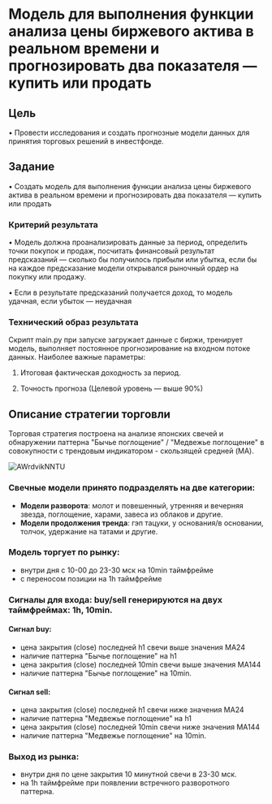 # Модель для выполнения функции анализа цены биржевого актива в реальном времени и прогнозировать два показателя — купить или продать

## Цель

• Провести исследования и создать прогнозные модели данных для принятия торговых решений в инвестфонде.
## Задание

• Создать модель для выполнения функции анализа цены биржевого актива в реальном времени и прогнозировать два показателя — купить или продать

### Критерий результата
• Модель должна проанализировать данные за период, определить точки покупок и продаж, посчитать финансовый результат предсказаний — сколько бы получилось прибыли или убытка, если бы на каждое предсказание модели открывался рыночный ордер на покупку или продажу.

• Если в результате предсказаний получается доход, то модель удачная, если убыток — неудачная

### Технический образ результата
Скрипт main.py при запуске загружает данные с биржи, тренирует модель, выполняет постоянное прогнозирование на входном потоке данных.
Наиболее важные параметры:

1. Итоговая фактическая доходность за период.

2. Точность прогноза (Целевой уровень — выше 90%)

## Описание стратегии торговли

Торговая стратегия построена на анализе японских свечей и обнаружении паттерна "Бычье поглощение" / "Медвежье поглощение" в совокупности с трендовым индикатором - скользящей средней (MA).

![AWrdvikNNTU](https://github.com/user-attachments/assets/8906082b-de19-4d15-83ae-df332a203a5d)

### Свечные модели принято подразделять на две категории:

- **Модели разворота**: молот и повешенный, утренняя и вечерняя звезда, поглощение, харами, завеса из облаков и другие.
- **Модели продолжения тренда**: гэп тацуки, у основания/в основании, толчок, удержание на татами и другие.

### Модель торгует по рынку:
- внутри дня с 10-00 до 23-30 мск на 10min таймфрейме
- с переносом позиции на 1h таймфрейме

### Сигналы для входа: buy/sell генерируются на двух таймфреймах: 1h, 10min.

#### Сигнал buy:
- цена закрытия (close) последней h1 свечи выше значения MA24
- наличие паттерна "Бычье поглощение" на h1
- цена закрытия (close) последней 10min свечи выше значения MA144
- наличие паттерна "Бычье поглощение" на 10min.

#### Сигнал sell:
- цена закрытия (close) последней h1 свечи ниже значения MA24
- наличие паттерна "Медвежье поглощение" на h1
- цена закрытия (close) последней 10min свечи ниже значения MA144
- наличие паттерна "Медвежье поглощение" на 10min.

### Выход из рынка:
- внутри дня по цене закрытия 10 минутной свечи в 23-30 мск.
- на 1h таймфрейме при появлении встречного разворотного паттерна.
